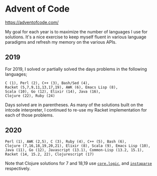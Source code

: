 # Advent of Code

https://adventofcode.com/

My goal for each year is to maximize the number of languages I use for
solutions. It's a nice exercise to keep myself fluent in various language
paradigms and refresh my memory on the various APIs.

## 2019

For 2019, I solved or partially solved the days problems in the following languages;

```
C (1), Perl (2), C++ (3), Bash/Sed (4),
Racket (5,7,9,11,13,17,19), AWK (6), Emacs Lisp (8),
Scala (10), Go (12), Elixir (14), Java (16),
Clojure (22), Ruby (24)
```

Days solved are in parentheses. As many of the solutions built on the intcode
interpreter, I continued to re-use my Racket implementation for each of those
problems.

## 2020

```
Perl (1), AWK (2,5), C (3), Ruby (4), C++ (5), Bash (6),
Clojure (7,16,18,19,20,21), Elixir (8), Scala (9), Emacs Lisp (10),
Java (11), Go (12), Javascript (13.1), Common-Lisp (13.2, 15.1),
Racket (14, 15.2, 22), Clojurescript (17)
```

Note that Clojure solutions for 7 and 18,19 use
[`core.logic`](https://github.com/clojure/core.logic), and
[`instaparse`](https://cljdoc.org/d/instaparse/instaparse/1.4.10/doc/readme)
respectively.

